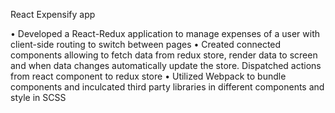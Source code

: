 React Expensify app

• Developed a React-Redux application to manage expenses of a user with client-side routing to switch between pages
• Created connected components allowing to fetch data from redux store, render data to screen and when data changes
automatically update the store. Dispatched actions from react component to redux store
• Utilized Webpack to bundle components and inculcated third party libraries in different components and style in SCSS
